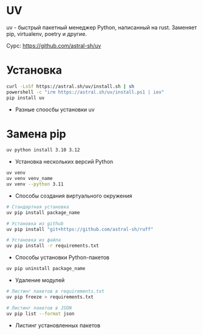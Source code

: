 # UV

uv - быстрый пакетный менеджер Python, написанный на rust. Заменяет pip, virtualenv, poetry и другие.

Сурс: https://github.com/astral-sh/uv

# Установка

```bash
curl -LsSf https://astral.sh/uv/install.sh | sh
powershell -c "irm https://astral.sh/uv/install.ps1 | iex"
pip install uv
```
- Разные споосбы установки uv

# Замена pip

```bash
uv python install 3.10 3.12
```
- Установка нескольких версий Python

```bash
uv venv
uv venv venv_name
uv venv --python 3.11
```
- Способы создания виртуального окружения

```bash
# Стандартная установка
uv pip install package_name

# Установка из github
uv pip install "git+https://github.com/astral-sh/ruff"

# Установка из файла
uv pip install -r requirements.txt
```
- Способы установки Python-пакетов

```bash
uv pip uninstall package_name
```
- Удаление модулей

```bash
# Листинг пакетов в requirements.txt
uv pip freeze > requirements.txt

# Листинг пакетов в JSON
uv pip list --format json
```
- Листинг установленных пакетов

